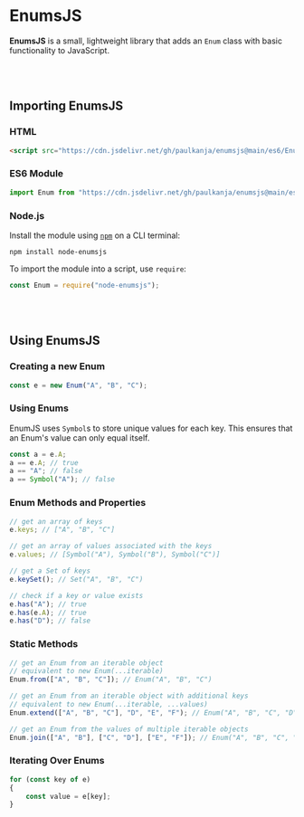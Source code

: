 # EnumsJS

**EnumsJS** is a small, lightweight library that adds an `Enum` class with basic functionality to JavaScript.

<br/><br/>

## Importing EnumsJS

### HTML
```html
<script src="https://cdn.jsdelivr.net/gh/paulkanja/enumsjs@main/es6/Enum.js"></script>
```

### ES6 Module
```js
import Enum from "https://cdn.jsdelivr.net/gh/paulkanja/enumsjs@main/es6/Enum.mjs";
```

### Node.js
Install the module using [`npm`](https://nodejs.org/en/learn/getting-started/an-introduction-to-the-npm-package-manager#packages) on a CLI terminal:
```console
npm install node-enumsjs
```
To import the module into a script, use `require`:
```js
const Enum = require("node-enumsjs");
```

<br/><br/>

## Using EnumsJS

### Creating a new Enum
```js
const e = new Enum("A", "B", "C");
```

### Using Enums
EnumJS uses `Symbol`s to store unique values for each key. This ensures that an Enum's value can only equal itself.
```js
const a = e.A;
a == e.A; // true
a == "A"; // false
a == Symbol("A"); // false
```

### Enum Methods and Properties
```js
// get an array of keys
e.keys; // ["A", "B", "C"]

// get an array of values associated with the keys
e.values; // [Symbol("A"), Symbol("B"), Symbol("C")]

// get a Set of keys
e.keySet(); // Set("A", "B", "C")

// check if a key or value exists
e.has("A"); // true
e.has(e.A); // true
e.has("D"); // false
```

### Static Methods
```js
// get an Enum from an iterable object
// equivalent to new Enum(...iterable)
Enum.from(["A", "B", "C"]); // Enum("A", "B", "C")

// get an Enum from an iterable object with additional keys
// equivalent to new Enum(...iterable, ...values)
Enum.extend(["A", "B", "C"], "D", "E", "F"); // Enum("A", "B", "C", "D", "E", "F")

// get an Enum from the values of multiple iterable objects
Enum.join(["A", "B"], ["C", "D"], ["E", "F"]); // Enum("A", "B", "C", "D", "E", "F")
```

### Iterating Over Enums
```js
for (const key of e)
{
    const value = e[key];
}
```
